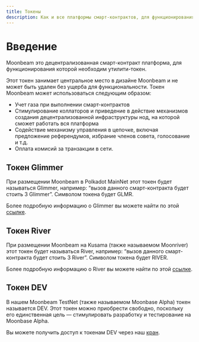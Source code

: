 ```yaml
---
title: Токены
description: Как и все платформы смарт-контрактов, для функционирования Moonbeam Network потребуется утилити- токен, который называется Glimmer (GLMR) для Polkadot и River (RIVER) для Kusama.
---
```


# Введение

Moonbeam это децентрализованная смарт-контракт платформа, для функционирования которой необходим утилити-токен.  

Этот токен занимает центральное место в дизайне Moonbeam и не может быть удален без ущерба для функциональности. Токен Moonbeam может использоваться следующим образом:

 - Учет газа при выполнении смарт-контрактов
 - Стимулирование коллаторов и приведение в действие механизмов создания децентрализованной инфраструктуры нод, на которой сможет работать вся платформа
 - Содействие механизму управления в цепочке, включая предложение референдумов, избрание членов совета, голосование и т.д.
 - Оплата комисий за транзакции в сети.

## Токен Glimmer 

При размещении Moonbeam в Polkadot MainNet этот токен будет называться Glimmer, например: “вызов данного смарт-контракта будет стоить 3 Glimmer”. Символом токена будет GLMR.

Более подробную информацию о Glimmer вы можете найти по этой [ссылке](https://moonbeam.network/networks/moonbeam/glimmer-token/).

## Токен River 

При размещении Moonbeam на Kusama (также называемом Moonriver) этот токен будет называться River, например: “вызов данного смарт-контракта будет стоить 3 River”. Символом токена будет RIVER.

Более подробную информацию о River вы можете найти по этой [ссылке](https://moonbeam.network/networks/moonriver/river-token/).

## Токен DEV 

В нашем Moonbeam TestNet (также называемом Moonbase Alpha) токен называется DEV. Этот токен можно приобрести свободно, поскольку его единственная цель — стимулировать разработку и тестирование на Moonbase Alpha.

Вы можете получить доступ к токенам DEV через наш [кран](https://docs.moonbeam.network/getting-started/testnet/faucet/).
